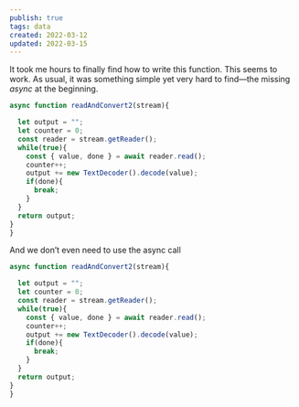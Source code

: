 ```yaml
---
publish: true
tags: data
created: 2022-03-12
updated: 2022-03-15
---
```


It took me hours to finally find how to write this function. This seems to work. As usual, it was something simple yet very hard to find—the missing *async* at the beginning. 

```js
async function readAndConvert2(stream){

  let output = "";
  let counter = 0;
  const reader = stream.getReader();
  while(true){
    const { value, done } = await reader.read(); 
    counter++;
    output += new TextDecoder().decode(value);
    if(done){
      break;
    }
  }
  return output;
}
}
```
And we don’t even need to use the async call
```js
async function readAndConvert2(stream){

  let output = "";
  let counter = 0;
  const reader = stream.getReader();
  while(true){
    const { value, done } = await reader.read(); 
    counter++;
    output += new TextDecoder().decode(value);
    if(done){
      break;
    }
  }
  return output;
}
}
```